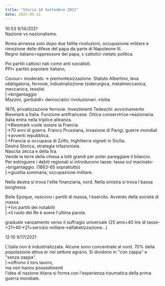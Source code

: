 ```yaml
---
title: "Storia 14 Settembre 2021"
date: 2023-05-11
---
```

10:53 9/14/2021  
Nazione vs nazionalismo.  
  
  
  
  
Roma annessa solo dopo due fallite rivoluzioni, occupazione militare e rimozione delle difese del papa da parte di Napoleone III.  
Regno italiano=oppressore del papa, x cattolici vietato politica.   
  
Poi partiti cattoici nati come anti socialisti.  
PPI= partito popolare italiano,   
  
Cavour= moderato -> piemontesizzazione. Statuto Albertino, leva obbligatoria, ferrovie, industrializzione (siderurgica, metalmeccanica, meccanica, tessile)  
									|->brigantaggio  
Mazzini, garibaldi= democratici rivoluzionari.->lotta   
  
1876, privatizzazione ferrovie. Investimenti Tedeschi: avvicinamento Biesmark a Italia. Funzione antifrancese. Ottica conservtrice-reazionaria. Italia entra nella triplice alleanza.  
											|->Biesmark vuole isolare la Francia  
											|->70 anni di guerra. Franco Prussiana, invasione di Parigi, guerre mondiali  
											|->avventi repubblica.  
											|->Francia si occupava di Zolfo, Inghilterra vigneti in Sicilia.   
Destra Storica, strategia infazionista.  
Nascita zecca e della lira.  
Vende le terre della chiesa a lotti grandi per poter pareggiare il bilancio.  
Per estinguere i debiti regionali si introducono tasse: tassa sul macinato->brigantaggio. (1863-65 soprattutto)  
										|->giustiia sommaria, occupazione militare.  
  
Nella destra si trova l'elite finanziaria, nord. Nella sinistra si trova l bassa borghesia.  
  
  
Belle Epoque, nascono i partiti di massa, l'esercito. Avvento della società di massa.  
                |->(vs partiti dei notabili)  
		|->il ruolo del Re è avere l'ultima parola.  
  
graduale vanzamento verso il suffragio universale (25 anni+40 lire di tasse->21+40->21+servizio militare->alfabetizzazione...)  
  
12:10 9/17/2021  
  
L'italia non è industrializzata. Alcune sono concentrate al nord. 70% della popolazione attiva er nel settore agrario. Si dividono in "con zappa" e "senza zappa".  
																			|->offrono il loro lavoro,  
																			   ma non hanno possedimenti  
l'idea di nazione itliana si forma con l'esperienza traumatica della prima guerra mondiale. 	  

